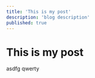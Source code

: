 ```yaml
---
title: 'This is my post'
description: 'blog description'
published: true
---
```


# This is my post

asdfg qwerty
